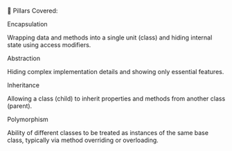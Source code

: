 📌 Pillars Covered:

Encapsulation

Wrapping data and methods into a single unit (class) and hiding internal state using access modifiers.

Abstraction

Hiding complex implementation details and showing only essential features.

Inheritance

Allowing a class (child) to inherit properties and methods from another class (parent).

Polymorphism

Ability of different classes to be treated as instances of the same base class, typically via method overriding or overloading.
